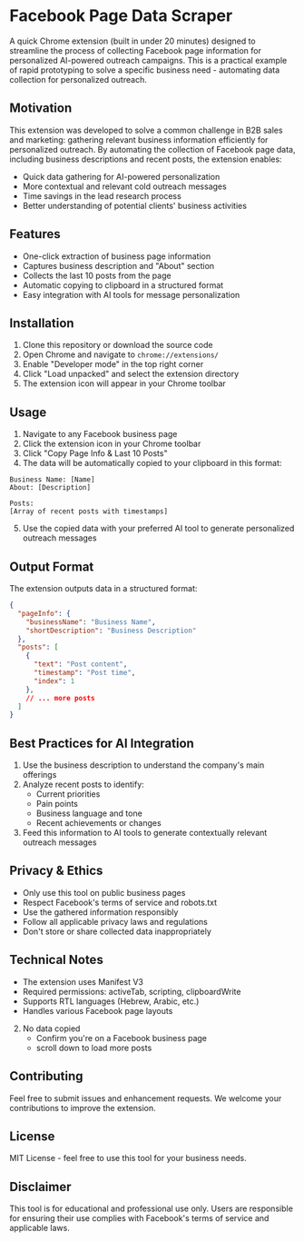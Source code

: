 # Facebook Page Data Scraper

A quick Chrome extension (built in under 20 minutes) designed to streamline the process of collecting Facebook page information for personalized AI-powered outreach campaigns. This is a practical example of rapid prototyping to solve a specific business need - automating data collection for personalized outreach.

## Motivation

This extension was developed to solve a common challenge in B2B sales and marketing: gathering relevant business information efficiently for personalized outreach. By automating the collection of Facebook page data, including business descriptions and recent posts, the extension enables:

- Quick data gathering for AI-powered personalization
- More contextual and relevant cold outreach messages
- Time savings in the lead research process
- Better understanding of potential clients' business activities

## Features

- One-click extraction of business page information
- Captures business description and "About" section
- Collects the last 10 posts from the page
- Automatic copying to clipboard in a structured format
- Easy integration with AI tools for message personalization

## Installation

1. Clone this repository or download the source code
2. Open Chrome and navigate to `chrome://extensions/`
3. Enable "Developer mode" in the top right corner
4. Click "Load unpacked" and select the extension directory
5. The extension icon will appear in your Chrome toolbar

## Usage

1. Navigate to any Facebook business page
2. Click the extension icon in your Chrome toolbar
3. Click "Copy Page Info & Last 10 Posts"
4. The data will be automatically copied to your clipboard in this format:
```
Business Name: [Name]
About: [Description]

Posts:
[Array of recent posts with timestamps]
```

5. Use the copied data with your preferred AI tool to generate personalized outreach messages

## Output Format

The extension outputs data in a structured format:

```json
{
  "pageInfo": {
    "businessName": "Business Name",
    "shortDescription": "Business Description"
  },
  "posts": [
    {
      "text": "Post content",
      "timestamp": "Post time",
      "index": 1
    },
    // ... more posts
  ]
}
```

## Best Practices for AI Integration

1. Use the business description to understand the company's main offerings
2. Analyze recent posts to identify:
   - Current priorities
   - Pain points
   - Business language and tone
   - Recent achievements or changes
3. Feed this information to AI tools to generate contextually relevant outreach messages

## Privacy & Ethics

- Only use this tool on public business pages
- Respect Facebook's terms of service and robots.txt
- Use the gathered information responsibly
- Follow all applicable privacy laws and regulations
- Don't store or share collected data inappropriately

## Technical Notes

- The extension uses Manifest V3
- Required permissions: activeTab, scripting, clipboardWrite
- Supports RTL languages (Hebrew, Arabic, etc.)
- Handles various Facebook page layouts


2. No data copied
   - Confirm you're on a Facebook business page
   - scroll down to load more posts

## Contributing

Feel free to submit issues and enhancement requests. We welcome your contributions to improve the extension.

## License

MIT License - feel free to use this tool for your business needs.

## Disclaimer

This tool is for educational and professional use only. Users are responsible for ensuring their use complies with Facebook's terms of service and applicable laws.